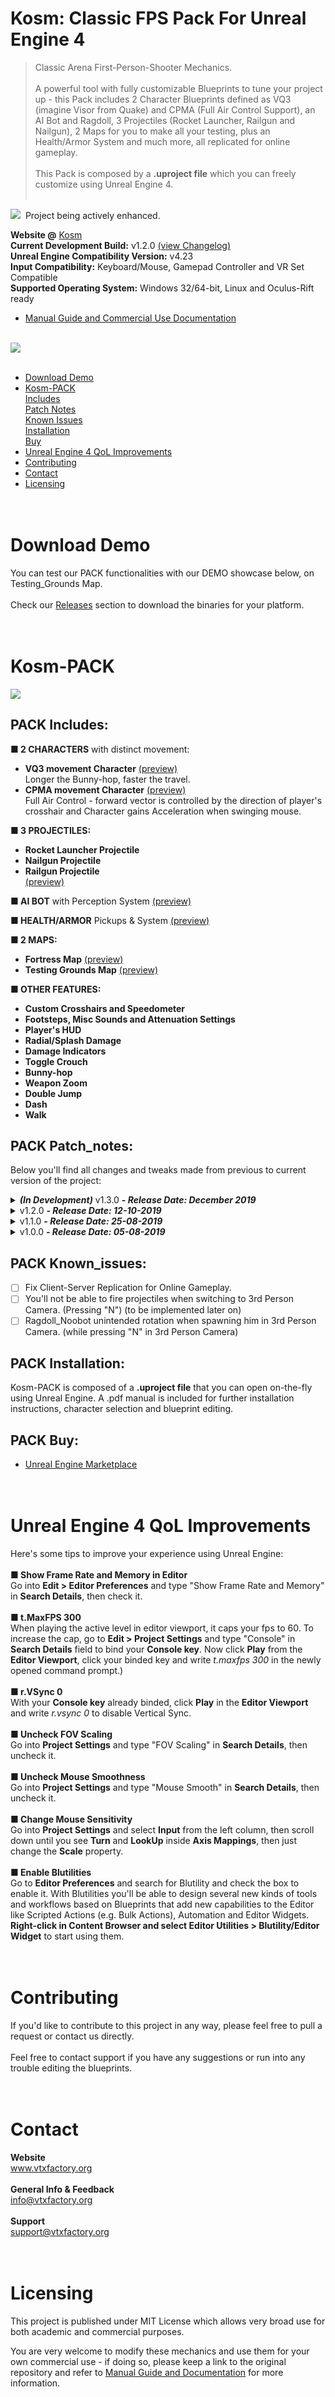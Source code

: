 # Kosm: Classic FPS Pack For Unreal Engine 4
> Classic Arena First-Person-Shooter Mechanics.<br><br>A powerful tool with fully customizable Blueprints to tune your project up - this Pack includes 2 Character Blueprints defined as VQ3 (imagine Visor from Quake) and CPMA (Full Air Control Support), an AI Bot and Ragdoll, 3 Projectiles (Rocket Launcher, Railgun and Nailgun), 2 Maps for you to make all your testing, plus an Health/Armor System and much more, all replicated for online gameplay.<br><br>
This Pack is composed by a <strong>.uproject file</strong> which you can freely customize using Unreal Engine 4.<br><br>

<img src="https://kosm.vtxfactory.org/imgs/loading.gif" /> &nbsp;Project being actively enhanced.

**Website @** <a href="https://kosm.vtxfactory.org">Kosm</a><br>
**Current Development Build:** v1.2.0 <a href="#pack-patch_notes">(view Changelog)</a><br>
**Unreal Engine Compatibility Version:** v4.23<br>
**Input Compatibility:** Keyboard/Mouse, Gamepad Controller and VR Set Compatible<br>
**Supported Operating System:** Windows 32/64-bit, Linux and Oculus-Rift ready<br>
- <a href="https://vtxfactory.org/dl/Kosm_Documentation.zip">Manual Guide and Commercial Use Documentation</a><br><br>

<img src="https://kosm.vtxfactory.org/imgs/banner_git1.jpg" /><br><br>
- <a href="#download-demo">Download Demo</a><br>
- <a href="#kosm-pack">Kosm-PACK</a><br>
<a href="#pack-includes">Includes</a><br>
<a href="#pack-patch_notes">Patch Notes</a><br>
<a href="#pack-known_issues">Known Issues</a><br>
<a href="#pack-installation">Installation</a><br>
<a href="#pack-buy">Buy</a><br>
- <a href="#unreal-engine-4-qol-improvements">Unreal Engine 4 QoL Improvements</a><br>
- <a href="#contributing">Contributing</a><br>
- <a href="#contact">Contact</a><br>
- <a href="#licensing">Licensing</a><br><br><br>
# Download Demo
You can test our PACK functionalities with our DEMO showcase below, on Testing_Grounds Map.<br><br>
Check our <a href="https://github.com/vtx-factory/Kosm-Classic-FPS-Pack-UE4/releases">Releases</a> section to download the binaries for your platform.<br><br><br>
# Kosm-PACK
<img src="https://kosm.vtxfactory.org/imgs/includes_1.jpg" />

## PACK Includes:
**&#9632; 2 CHARACTERS** with distinct movement:
- **VQ3 movement Character** <a href="https://kosm.vtxfactory.org/vid/vq3-mov.mp4">(preview)</a><br>Longer the Bunny-hop, faster the travel.<br>
- **CPMA movement Character** <a href="https://kosm.vtxfactory.org/vid/cpma-mov.mp4">(preview)</a><br>Full Air Control - forward vector is controlled by the direction of player's crosshair and Character gains Acceleration when swinging mouse.

**&#9632; 3 PROJECTILES:** 
- **Rocket Launcher Projectile**<br>
- **Nailgun Projectile**<br>
- **Railgun Projectile**<br>
<a href="https://kosm.vtxfactory.org/vid/projectiles.mp4">(preview)</a>

**&#9632; AI BOT** with Perception System <a href="https://kosm.vtxfactory.org/vid/ai-fight.mp4">(preview)</a>

**&#9632; HEALTH/ARMOR** Pickups & System <a href="https://kosm.vtxfactory.org/vid/pickups.mp4">(preview)</a><br>

**&#9632; 2 MAPS:**
- **Fortress Map** <a href="https://kosm.vtxfactory.org/vid/fortress.mp4">(preview)</a><br>
- **Testing Grounds Map** <a href="https://kosm.vtxfactory.org/vid/testingg.mp4">(preview)</a>

**&#9632; OTHER FEATURES:**
- **Custom Crosshairs and Speedometer**
- **Footsteps, Misc Sounds and Attenuation Settings**
- **Player's HUD** 
- **Radial/Splash Damage** 
- **Damage Indicators** 
- **Toggle Crouch** 
- **Bunny-hop** 
- **Weapon Zoom**
- **Double Jump** 
- **Dash** 
- **Walk**<br>

## PACK Patch_notes:
Below you'll find all changes and tweaks made from previous to current version of the project:
<details>
  <summary><strong><i>(In Development)</i></strong> v1.3.0 <strong><i>- Release Date: December 2019</i></strong></summary>
  
- Added Portal Gun Projectiles. (In/Out Flow)
- Added Shotgun Projectile. (Namely "Shutgun")
- Added Lightning Gun Projectile.
- Added JumpPads.
- Further upgraded VQ3 Character jump gained Acceleration.
- Aligned Crosshair with View on Weapon Zoom-In.
- Added variable to reduce Zoom-In Mouse Sensitivity.
- Fixed applied Ground Friction on VQ3 Character Tap-Jump.
- Weapon won't change to the already selected one.
- Dash uses only X/Y Axis, now you won't be able to gain Height while using it.
- Speedometer aligned to center when number of digits increase.
- Fixed previous existing delay on the next fired Projectile when firing any weapon and immediately switching to another one at the same time.
- Added Audio Spatialization to Footsteps, Jump and Double Jump, Projectiles, On Hit Explosions and Landing so you can better perceive where the sound is coming from (behind, below, directional left/right, etc)
- Added 1st/3rd Person Camera Toggle.
- Added Deathcam.
- Player will no longer keep firing Projectiles if killed while shooting.
- Fixed Nailgun Splash Damage, now it won't propagate to characters that are real close to each other.
- Added diagonal Dash movement.
- Added Crouch movement Animation on 3rd Person Camera.
- Added smooth Crouch.
- ... <i>(still coming out of the oven)</i>
</details>
<details>
  <summary>v1.2.0 <strong><i>- Release Date: 12-10-2019</i></strong></summary>
  
- Increased Terminal Z Velocity.
- Corrected "Physics and Collisions" for Player Controlled Characters.
- Added Lifespan to Projectiles so they won't propagate infinitely.
- Added level restart on KillZ trigger.
- Added Auto-Respawn to Player Characters.
- Further tuned VQ3 Character movement.
- Enabled Raw Input Support.
- Added Damage Indicators.
- Added Sound Attenuation over distance.
- Added Radial/Splash Damage.
- Added AI with Sight and Hear Perception.
- Added Footsteps Audio.
- Added Health/Armor System.
- Added Health and Armor Pickups.
- Added Nailgun and Railgun Projectiles.
- Added Individual HUDs for each Character.
</details>
<details>
  <summary>v1.1.0 <strong><i>- Release Date: 25-08-2019</i></strong></summary>
  
- Optimized Mouse Acceleration detection for the VQ3 character to work better. (further updates will be coming on next patch)<br>
- Revamped Rocket Launcher Projectile animations and particles.<br>
- Aligned Projectile with Crosshair.<br>
- Fixed a SpawnedDecal error.<br>
- Upgraded Project compatibility to support Unreal Engine v4.23.0 Preview 6.<br>
- Added an extra ragdoll for you to test collision and physics.<br>
- Each character has its own HUD and individual speedometer, which now displays and works correctly when switching Characters.<br>
- Removed jump cooldown node so CPMA character won't stay glued to the ground when jumping on the edge of a slope or when the space between stairs is too narrow.<br>
- Increased map Bound Scale limits to remove artifacts from viewport.<br>
- Checked Use Flat Base for Floor to avoid the situation where characters slowly lower off the side of a ledge. (as their capsule "balances" on the edge)<br>
- Increased trimp multiplier on slopes.<br>
- Added Character and Weapon Switch capability.<br>
- Increased step height so character can step up stairs.<br>
</details>
<details>
  <summary>v1.0.0 <strong><i>- Release Date: 05-08-2019</i></strong> </summary>
  
- First build deployed.<br>
</details>

## PACK Known_issues:

- [ ] Fix Client-Server Replication for Online Gameplay.
- [ ] You'll not be able to fire projectiles when switching to 3rd Person Camera. (Pressing "N") (to be implemented later on)
- [ ] Ragdoll_Noobot unintended rotation when spawning him in 3rd Person Camera. (while pressing "N" in 3rd Person Camera)

## PACK Installation:
Kosm-PACK is composed of a <strong>.uproject file</strong> that you can open on-the-fly using Unreal Engine. A .pdf manual is included for further installation instructions, character selection and blueprint editing.<br>
## PACK Buy:
- <a href="https://unrealengine.com/marketplace/en-US/slug/kosm-classic-fps-pack">Unreal Engine Marketplace</a><br><br><br>
# Unreal Engine 4 QoL Improvements<br>
Here's some tips to improve your experience using Unreal Engine:<br><br>
**&#9632; Show Frame Rate and Memory in Editor**<br>Go into <strong>Edit > Editor Preferences</strong> and type "Show Frame Rate and Memory" in <strong>Search Details</strong>, then check it.<br><br>
**&#9632; t.MaxFPS 300**<br>When playing the active level in editor viewport, it caps your fps to 60. To increase the cap, go to <strong>Edit > Project Settings</strong> and type "Console" in <strong>Search Details</strong> field to bind your <strong>Console key</strong>. Now click <strong>Play</strong> from the <strong>Editor Viewport</strong>, click your binded key and write <i>t.maxfps 300</i> in the newly opened command prompt.)<br><br>
**&#9632; r.VSync 0**<br>With your <strong>Console key</strong> already binded, click <strong>Play</strong> in the <strong>Editor Viewport</strong> and write <i>r.vsync 0</i> to disable Vertical Sync.<br><br>
**&#9632; Uncheck FOV Scaling**<br>Go into <strong>Project Settings</strong> and type "FOV Scaling" in <strong>Search Details</strong>, then uncheck it.<br><br>
**&#9632; Uncheck Mouse Smoothness**<br>Go into <strong>Project Settings</strong> and type "Mouse Smooth" in <strong>Search Details</strong>, then uncheck it.<br><br>
**&#9632; Change Mouse Sensitivity**<br>Go into <strong>Project Settings</strong> and select <strong>Input</strong> from the left column, then scroll down until you see <strong>Turn</strong> and <strong>LookUp</strong> inside <strong>Axis Mappings</strong>, then just change the <strong>Scale</strong> property.<br><br>
**&#9632; Enable Blutilities**<br>Go to <strong>Editor Preferences</strong> and search for Blutility and check the box to enable it. With Blutilities you'll be able to design several new kinds of tools and workflows based on Blueprints that add new capabilities to the Editor like Scripted Actions (e.g. Bulk Actions), Automation and Editor Widgets. <strong>Right-click in Content Browser and select Editor Utilities > Blutility/Editor Widget</strong> to start using them.<br><br><br>
# Contributing
If you'd like to contribute to this project in any way, please feel free to pull a request or contact us directly.<br><br>Feel free to contact support if you have any suggestions or run into any trouble editing the blueprints.<br><br><br>
# Contact
<strong>Website</strong><br>www.vtxfactory.org<br><br>
<strong>General Info & Feedback</strong><br>info@vtxfactory.org<br><br>
<strong>Support</strong><br>support@vtxfactory.org<br><br><br>
# Licensing
This project is published under MIT License which allows very broad use for both academic and commercial purposes.

You are very welcome to modify these mechanics and use them for your own commercial use - if doing so, please keep a link to the original repository and refer to <a href="https://vtxfactory.org/dl/Kosm_Documentation.zip">Manual Guide and Documentation</a> for more information.
